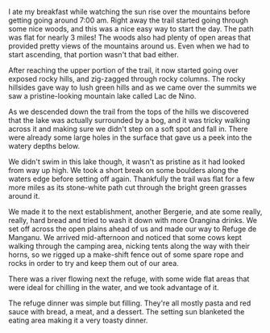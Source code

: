I ate my breakfast while watching the sun rise over the mountains before getting going around 7:00 am. Right away the trail started going through some nice woods, and this was a nice easy way to start the day. The path was flat for nearly 3 miles! The woods also had plenty of open areas that provided pretty views of the mountains around us. Even when we had to start ascending, that portion wasn't that bad either.

After reaching the upper portion of the trail, it now started going over exposed rocky hills, and zig-zagged through rocky columns. The rocky hillsides gave way to lush green hills and as we came over the summits we saw a pristine-looking mountain lake called Lac de Nino.

As we descended down the trail from the tops of the hills we discovered that the lake was actually surrounded by a bog, and it was tricky walking across it and making sure we didn't step on a soft spot and fall in. There were already some large holes in the surface that gave us a peek into the watery depths below.

We didn't swim in this lake though, it wasn't as pristine as it had looked from way up high. We took a short break on some boulders along the waters edge before setting off again. Thankfully the trail was flat for a few more miles as its stone-white path cut through the bright green grasses around it.

We made it to the next establishment, another Bergerie, and ate some really, really, hard bread and tried to wash it down with more Orangina drinks. We set off across the open plains ahead of us and made our way to Refuge de Manganu. We arrived mid-afternoon and noticed that some cows kept walking through the camping area, nicking tents along the way with their horns, so we rigged up a make-shift fence out of some spare rope and rocks in order to try and keep them out of our area.

There was a river flowing next the refuge, with some wide flat areas that were ideal for chilling in the water, and we took advantage of it.

The refuge dinner was simple but filling. They're all mostly pasta and red sauce with bread, a meat, and a dessert. The setting sun blanketed the eating area making it a very toasty dinner.